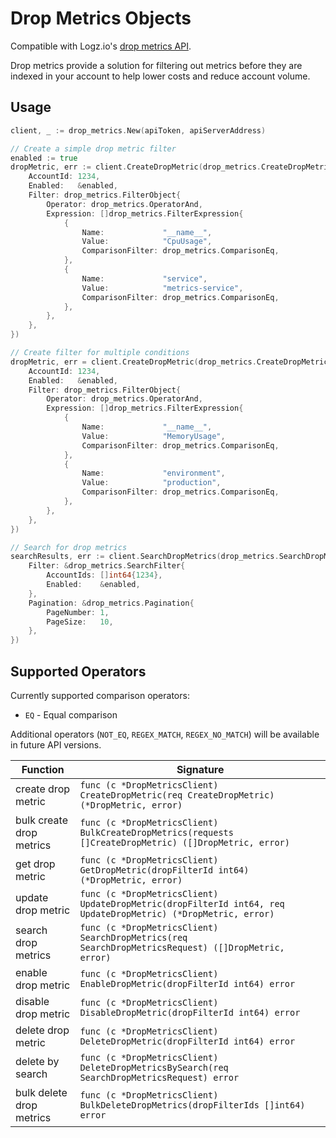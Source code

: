 # Drop Metrics Objects
Compatible with Logz.io's [drop metrics API](https://api-docs.logz.io/docs/logz/drop-metrics).

Drop metrics provide a solution for filtering out metrics before they are indexed in your account to help lower costs and reduce account volume.

## Usage

```go
client, _ := drop_metrics.New(apiToken, apiServerAddress)

// Create a simple drop metric filter
enabled := true
dropMetric, err := client.CreateDropMetric(drop_metrics.CreateDropMetric{
    AccountId: 1234,
    Enabled:   &enabled,
    Filter: drop_metrics.FilterObject{
        Operator: drop_metrics.OperatorAnd,
        Expression: []drop_metrics.FilterExpression{
            {
                Name:             "__name__",
                Value:            "CpuUsage",
                ComparisonFilter: drop_metrics.ComparisonEq,
            },
            {
                Name:             "service",
                Value:            "metrics-service",
                ComparisonFilter: drop_metrics.ComparisonEq,
            },
        },
    },
})

// Create filter for multiple conditions
dropMetric, err = client.CreateDropMetric(drop_metrics.CreateDropMetric{
    AccountId: 1234,
    Enabled:   &enabled,
    Filter: drop_metrics.FilterObject{
        Operator: drop_metrics.OperatorAnd,
        Expression: []drop_metrics.FilterExpression{
            {
                Name:             "__name__",
                Value:            "MemoryUsage",
                ComparisonFilter: drop_metrics.ComparisonEq,
            },
            {
                Name:             "environment", 
                Value:            "production",
                ComparisonFilter: drop_metrics.ComparisonEq,
            },
        },
    },
})

// Search for drop metrics
searchResults, err := client.SearchDropMetrics(drop_metrics.SearchDropMetricsRequest{
    Filter: &drop_metrics.SearchFilter{
        AccountIds: []int64{1234},
        Enabled:    &enabled,
    },
    Pagination: &drop_metrics.Pagination{
        PageNumber: 1,
        PageSize:   10,
    },
})
```

## Supported Operators

Currently supported comparison operators:
- `EQ` - Equal comparison

Additional operators (`NOT_EQ`, `REGEX_MATCH`, `REGEX_NO_MATCH`) will be available in future API versions.

| Function | Signature |
|----------|-----------|
| create drop metric | `func (c *DropMetricsClient) CreateDropMetric(req CreateDropMetric) (*DropMetric, error)` |
| bulk create drop metrics | `func (c *DropMetricsClient) BulkCreateDropMetrics(requests []CreateDropMetric) ([]DropMetric, error)` |
| get drop metric | `func (c *DropMetricsClient) GetDropMetric(dropFilterId int64) (*DropMetric, error)` |
| update drop metric | `func (c *DropMetricsClient) UpdateDropMetric(dropFilterId int64, req UpdateDropMetric) (*DropMetric, error)` |
| search drop metrics | `func (c *DropMetricsClient) SearchDropMetrics(req SearchDropMetricsRequest) ([]DropMetric, error)` |
| enable drop metric | `func (c *DropMetricsClient) EnableDropMetric(dropFilterId int64) error` |
| disable drop metric | `func (c *DropMetricsClient) DisableDropMetric(dropFilterId int64) error` |
| delete drop metric | `func (c *DropMetricsClient) DeleteDropMetric(dropFilterId int64) error` |
| delete by search | `func (c *DropMetricsClient) DeleteDropMetricsBySearch(req SearchDropMetricsRequest) error` |
| bulk delete drop metrics | `func (c *DropMetricsClient) BulkDeleteDropMetrics(dropFilterIds []int64) error` | 